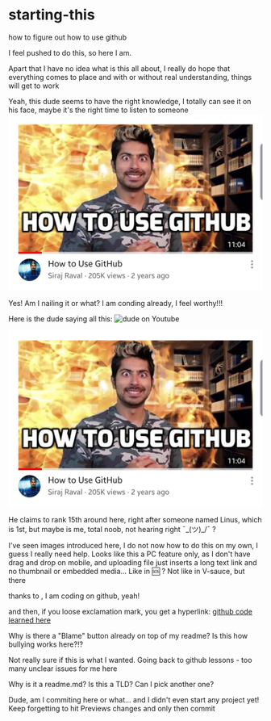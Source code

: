 # starting-this
how to figure out how to use github

I feel pushed to do this, so here I am.

Apart that I have no idea what is this all about, I really do hope that everything comes to place and with or without real understanding, things will get to work


Yeah, this dude seems to have the right knowledge, I totally can see it on his face, maybe it's the right time to listen to someone 
![git specialist](https://github.com/pastorel/starting-this/blob/main/Screenshot_20201109-144115_YouTube.jpg)

Yes! Am I nailing it or what? I am conding already, I feel worthy!!!

Here is the dude saying all this:
![dude on Youtube](https://youtu.be/Loav1kbA640)

[![dude on youtube](https://github.com/pastorel/starting-this/blob/main/Screenshot_20201109-144115_YouTube.jpg)](https://www.youtube.com/watch?v=https://youtu.be/Loav1kbA640)

He claims to rank 15th around here, right after someone named Linus, which is 1st, but maybe is me, total noob, not hearing right ¯\_(ツ)_/¯ ?

I've seen images introduced here, I do not now how to do this on my own, I guess I really need help.
Looks like this a PC feature only, as I don't have drag and drop on mobile, and uploading file just inserts a long text link and no thumbnail or embedded media...
Like in 🆘 ?
Not like in V-sauce, but there


thanks to , I am coding on github, yeah!

and then, if you loose exclamation mark, you get a hyperlink:
[github code learned here](https://stackoverflow.com/questions/11804820/how-can-i-embed-a-youtube-video-on-github-wiki-pages)



Why is there a "Blame" button already on top of my readme? Is this how bullying works here?!?

Not really sure if this is what I wanted.
Going back to github lessons - too many unclear issues for me here

Why is it a readme.md? Is this a TLD? Can I pick another one?

Dude, am I commiting here or what... and I didn't even start any project yet!
Keep forgetting to hit Previews changes and only then commit
